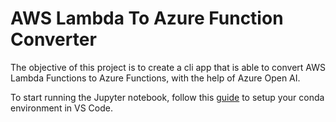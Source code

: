 # AWS Lambda To Azure Function Converter

The objective of this project is to create a cli app that is able to convert AWS Lambda Functions to Azure Functions, with the help of Azure Open AI.

To start running the Jupyter notebook, follow this [guide](https://code.visualstudio.com/docs/datascience/jupyter-notebooks) to setup your conda environment in VS Code.

